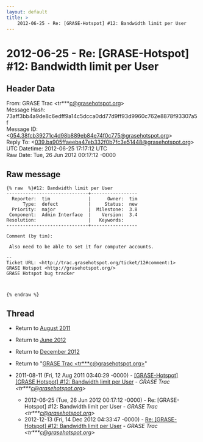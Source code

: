 ```yaml
---
layout: default
title: >
    2012-06-25 - Re: [GRASE-Hotspot] #12: Bandwidth limit per User
---
```


# 2012-06-25 - Re: [GRASE-Hotspot] #12: Bandwidth limit per User

## Header Data

From: GRASE Trac \<tr***c@grasehotspot.org\><br>
Message Hash: 73aff3bb4a9de8c6edff9a14c5dcca0dd77d9ff93d9960c762e8878f93307a5f<br>
Message ID: \<054.38fcb39271c4d98b889eb84e74f0c775@grasehotspot.org\><br>
Reply To: \<039.ba905ffaeeba47eb332f0b7fc3e51448@grasehotspot.org\><br>
UTC Datetime: 2012-06-25 17:17:12 UTC<br>
Raw Date: Tue, 26 Jun 2012 00:17:12 -0000<br>

## Raw message

```
{% raw  %}#12: Bandwidth limit per User
------------------------------+-----------------
  Reporter:  tim              |      Owner:  tim
      Type:  defect           |     Status:  new
  Priority:  major            |  Milestone:  3.8
 Component:  Admin Interface  |    Version:  3.4
Resolution:                   |   Keywords:
------------------------------+-----------------

Comment (by tim):

 Also need to be able to set it for computer accounts.

-- 
Ticket URL: <http://trac.grasehotspot.org/ticket/12#comment:1>
GRASE Hotspot <http://grasehotspot.org/>
GRASE Hotspot bug tracker



{% endraw %}
```

## Thread

+ Return to [August 2011](/archive/2011/08)
+ Return to [June 2012](/archive/2012/06)
+ Return to [December 2012](/archive/2012/12)

+ Return to "[GRASE Trac <tr***c<span>@</span>grasehotspot.org>](/authors/tr___c_at_grasehotspot_org)"

+ 2011-08-11 (Fri, 12 Aug 2011 03:40:29 -0000) - [[GRASE-Hotspot] [GRASE Hotspot] #12: Bandwidth limit per User](/archive/2011/08/623016b85fb2a1883d80cc83f9ad80512f248b9eef1264cc640e86d8b81f4753) - _GRASE Trac \<tr***c@grasehotspot.org\>_
  + 2012-06-25 (Tue, 26 Jun 2012 00:17:12 -0000) - Re: [GRASE-Hotspot] #12: Bandwidth limit per User - _GRASE Trac \<tr***c@grasehotspot.org\>_
  + 2012-12-13 (Fri, 14 Dec 2012 04:33:47 -0000) - [Re: [GRASE-Hotspot] #12: Bandwidth limit per User](/archive/2012/12/2dae853a8663701d2c32b191546cc6660920ce35eb34900c54333245150d9901) - _GRASE Trac \<tr***c@grasehotspot.org\>_

